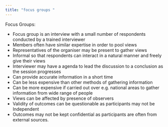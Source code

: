 ```yaml
---
title: "focus groups "
--- 
```

Focus Groups:
- Focus group is an interview with a small number of respondents conducted by a trained interviewer
- Members often have similar expertise in order to pool views
- Representatives of the organiser may be present to gather views 
- Informal so that respondents can interact in a natural manner and freely give their views
- Interviewer  may have a agenda to lead the discussion to a conclusion as the session progresses
- Can provide accurate information in a short time
- Can be less expensive than other methods of gathering information
- Can be more expensive if carried out over e.g. national areas to gather information from wide range of people
-  Views can be affected by presence of observers  
- Validity of outcomes can be questionable as participants may not be Independent
- Outcomes may not be kept confidential as participants are often from external sources. 
